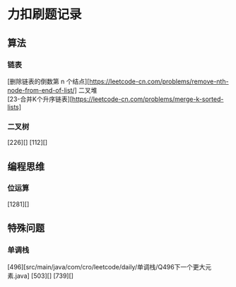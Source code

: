 # 力扣刷题记录
## 算法
### 链表
[删除链表的倒数第 n 个结点][https://leetcode-cn.com/problems/remove-nth-node-from-end-of-list/]
 二叉堆   
[23-合并K个升序链表][https://leetcode-cn.com/problems/merge-k-sorted-lists]  
### 二叉树
[226][]
[112][]
## 编程思维
### 位运算
[1281][]
## 特殊问题
### 单调栈
[496][src/main/java/com/cro/leetcode/daily/单调栈/Q496下一个更大元素.java]
[503][]
[739][]
